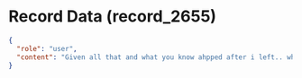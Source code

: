 # Record Data (record_2655)

```json
{
  "role": "user",
  "content": "Given all that and what you know ahpped after i left.. what do you say about what i ultimately did?"
}
```
